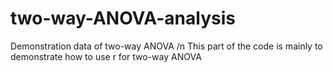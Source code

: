 # two-way-ANOVA-analysis
Demonstration data of two-way ANOVA /n
This part of the code is mainly to demonstrate how to use r for two-way ANOVA
